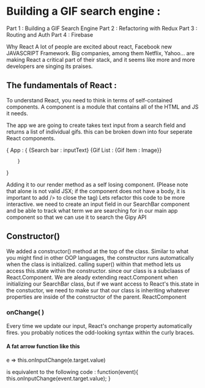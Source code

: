 # Building a GIF search engine :

Part 1 : Building a GIF Search Engine
Part 2 : Refactoring with Redux 
Part 3 : Routing and Auth
Part 4 : Firebase

Why React 
A lot of people are excited about react, Facebook new JAVASCRIPT Framework.
Big companies, among them Netflix, Yahoo...
are making React a critical part of their stack, and it seems like more and more developers are singing its praises.

## The fundamentals of React :
To understand React, you need to think in terms of self-contained components. A component is a module that contains all of the HTML and JS it needs.

The app we are going to create takes text input from a search field and returns a list of individual gifs. this can be broken down into four seperate React components.

{ App : {
            {Search bar : inputText}
            {Gif List : {Gif Item : Image}}

        }

}

Adding it to our render method as a self losing component.
(Please note that <SearchBar> alone is not valid JSX; if the component does not have a body, it is important to add /> to close the tag)
Lets refactor this code to be more interactive. we need to create an input field in our SearchBar component and be able to track what term we are searching for in our main app component so that we can use it to search the Gipy API

## Constructor()
We added a constructor() method at the top of the class. Similar to what you might find in other OOP languages, the constructor runs automatically when the class is initialized. calling super() within that method lets us access this.state within the constructor. since our class is a subclaass of React.Component.
We are aleady extending react.Component when initializing our SearchBar class, but if we want access to React's this.state in the constuctor, we need to make sur that our class is inheriting whatever properties are inside of the constructor of the parent. ReactComponent

### onChange( )
Every time we update our input, React's onchange property automatically fires.
you probably notices the odd-looking  syntax within the curly braces.
#### A fat arrow function like this
e => this.onInputChange(e.target.value)

is equivalent to the following code :
function(event){
    this.onInputChange(event.target.value);
}

